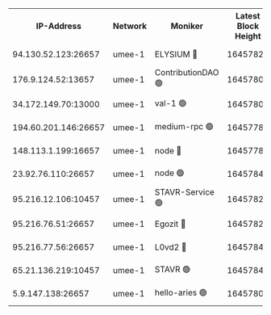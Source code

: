 


<table><tr><th>IP-Address</th><th>Network</th><th>Moniker</th><th>Latest Block Height</th><th>Earliest Block Height</th><th>Catching Up</th><th>Tx Index</th><th>Voting Power</th><th>Scan Time</th></tr><tr><td>94.130.52.123:26657</td><td>umee-1</td><td>ELYSIUM 🔴</td><td>16457829</td><td>3216011</td><td>False</td><td>off</td><td>27392113</td><td>2025-03-03T15:53:15.058072400UTC</td></tr><tr><td>176.9.124.52:13657</td><td>umee-1</td><td>ContributionDAO 🟢</td><td>16457807</td><td>13924595</td><td>False</td><td>on</td><td>0</td><td>2025-03-03T15:51:18.116881212UTC</td></tr><tr><td>34.172.149.70:13000</td><td>umee-1</td><td>val-1 🟢</td><td>16457802</td><td>14743001</td><td>False</td><td>off</td><td>0</td><td>2025-03-03T15:50:51.948353119UTC</td></tr><tr><td>194.60.201.146:26657</td><td>umee-1</td><td>medium-rpc 🟢</td><td>16457788</td><td>15489235</td><td>False</td><td>on</td><td>0</td><td>2025-03-03T15:49:36.245060391UTC</td></tr><tr><td>148.113.1.199:16657</td><td>umee-1</td><td>node 🔴</td><td>16457786</td><td>15872248</td><td>False</td><td>off</td><td>1666214</td><td>2025-03-03T15:49:27.423675722UTC</td></tr><tr><td>23.92.76.110:26657</td><td>umee-1</td><td>node 🟢</td><td>16457849</td><td>16142001</td><td>False</td><td>on</td><td>0</td><td>2025-03-03T15:55:05.425805672UTC</td></tr><tr><td>95.216.12.106:10457</td><td>umee-1</td><td>STAVR-Service 🟢</td><td>16457826</td><td>16306001</td><td>False</td><td>on</td><td>0</td><td>2025-03-03T15:52:58.050136920UTC</td></tr><tr><td>95.216.76.51:26657</td><td>umee-1</td><td>Egozit 🔴</td><td>16457829</td><td>16357829</td><td>False</td><td>off</td><td>38673345</td><td>2025-03-03T15:53:14.781975889UTC</td></tr><tr><td>95.216.77.56:26657</td><td>umee-1</td><td>L0vd2 🔴</td><td>16457841</td><td>16357841</td><td>False</td><td>off</td><td>38568696</td><td>2025-03-03T15:54:20.985167094UTC</td></tr><tr><td>65.21.136.219:10457</td><td>umee-1</td><td>STAVR 🟢</td><td>16457840</td><td>16456001</td><td>False</td><td>on</td><td>0</td><td>2025-03-03T15:54:29.515740821UTC</td></tr><tr><td>5.9.147.138:26657</td><td>umee-1</td><td>hello-aries 🟢</td><td>16457801</td><td>16456461</td><td>False</td><td>off</td><td>0</td><td>2025-03-03T15:50:46.637865426UTC</td></tr></table>